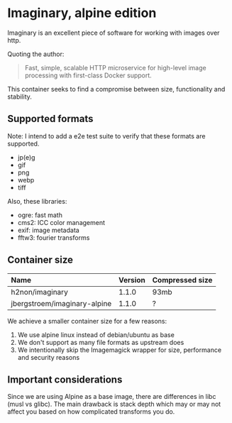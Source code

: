 # Imaginary, alpine edition

Imaginary is an excellent piece of software for working with images over http.

Quoting the author:

> Fast, simple, scalable HTTP microservice for high-level image processing
> with first-class Docker support.

This container seeks to find a compromise between size, functionality and stability.

## Supported formats

Note: I intend to add a e2e test suite to verify that these formats are supported.

-   jp(e)g
-   gif
-   png
-   webp
-   tiff

Also, these libraries:

-   ogre: fast math
-   cms2: ICC color management
-   exif: image metadata
-   fftw3: fourier transforms

## Container size

| Name                         | Version | Compressed size |
| :--------------------------- | :------ | :-------------- |
| h2non/imaginary              | 1.1.0   | 93mb            |
| jbergstroem/imaginary-alpine | 1.1.0   | ?               |

We achieve a smaller container size for a few reasons:

1. We use alpine linux instead of debian/ubuntu as base
2. We don't support as many file formats as upstream does
3. We intentionally skip the Imagemagick wrapper for size, performance and security reasons

## Important considerations

Since we are using Alpine as a base image, there are differences in libc (musl vs glibc). The main drawback is stack depth which may or may not affect you based on how complicated transforms you do.
